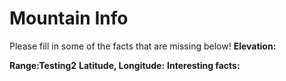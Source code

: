 # Mountain Info
Please fill in some of the facts that are missing below!
**Elevation:**

**Range:Testing2**
**Latitude, Longitude:**
**Interesting facts:**
